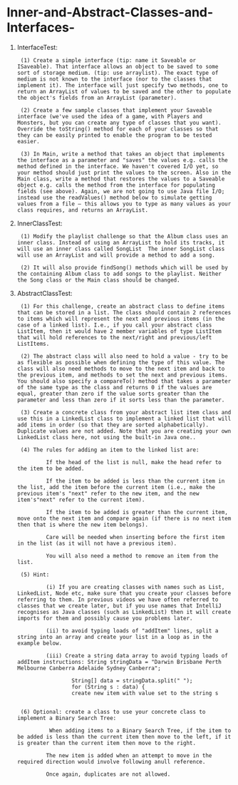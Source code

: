 # Inner-and-Abstract-Classes-and-Interfaces-

1. InterfaceTest: 

        (1) Create a simple interface (tip: name it Saveable or ISaveable). That interface allows an object to be saved to some sort of storage medium. (tip: use arraylist). The exact type of medium is not known to the interface (nor to the classes that implement it). The interface will just specify two methods, one to return an ArrayList of values to be saved and the other to populate the object's fields from an ArrayList (parameter).

        (2) Create a few sample classes that implement your Saveable interface (we've used the idea of a game, with Players and Monsters, but you can create any type of classes that you want). Override the toString() method for each of your classes so that they can be easily printed to enable the program to be tested easier.

        (3) In Main, write a method that takes an object that implements the interface as a parameter and "saves" the values e.g. calls the method defined in the interface. We haven't covered I/O yet, so your method should just print the values to the screen. Also in the Main class, write a method that restores the values to a Saveable object e.g. calls the method from the interface for populating fields (see above). Again, we are not going to use Java file I/O; instead use the readValues() method below to simulate getting values from a file – this allows you to type as many values as your class requires, and returns an ArrayList.
 
2. InnerClassTest: 

        (1) Modify the playlist challenge so that the Album class uses an inner class. Instead of using an ArrayList to hold its tracks, it will use an inner class called SongList  The inner SongList class will use an ArrayList and will provide a method to add a song.
 
        (2) It will also provide findSong() methods which will be used by the containing Album class to add songs to the playlist. Neither the Song class or the Main class should be changed.
        
3. AbstractClassTest: 

        (1) For this challenge, create an abstract class to define items that can be stored in a list. The class should contain 2 references to items which will represent the next and previous items (in the case of a linked list). I.e., if you call your abstract class ListItem, then it would have 2 member variables of type ListItem that will hold references to the next/right and previous/left ListItems.

        (2) The abstract class will also need to hold a value - try to be as flexible as possible when defining the type of this value. The class will also need methods to move to the next item and back to the previous item, and methods to set the next and previous items. You should also specify a compareTo() method that takes a parameter of the same type as the class and returns 0 if the values are equal, greater than zero if the value sorts greater than the parameter and less than zero if it sorts less than the parameter.

        (3) Create a concrete class from your abstract list item class and use this in a LinkedList class to implement a linked list that will add items in order (so that they are sorted alphabetically). Duplicate values are not added. Note that you are creating your own LinkedList class here, not using the built-in Java one..

        (4) The rules for adding an item to the linked list are:
      
                If the head of the list is null, make the head refer to the item to be added.
                
                If the item to be added is less than the current item in the list, add the item before the current item (i.e., make the previous item's "next" refer to the new item, and the new item's"next" refer to the current item).
                
                If the item to be added is greater than the current item, move onto the next item and compare again (if there is no next item then that is where the new item belongs).

                Care will be needed when inserting before the first item in the list (as it will not have a previous item).

                You will also need a method to remove an item from the list.

        (5) Hint: 
        
                (i) If you are creating classes with names such as List, LinkedList, Node etc, make sure that you create your classes before referring to them. In previous videos we have often referred to classes that we create later, but if you use names that IntelliJ recognises as Java classes (such as LinkedList) then it will create imports for them and possibly cause you problems later.
                
                (ii) to avoid typing loads of "addItem" lines, split a string into an array and create your list in a loop as in the example below.
                
                (iii) Create a string data array to avoid typing loads of addItem instructions: String stringData = "Darwin Brisbane Perth Melbourne Canberra Adelaide Sydney Canberra";

                        String[] data = stringData.split(" ");
                        for (String s : data) {
                        create new item with value set to the string s

    
        (6) Optional: create a class to use your concrete class to implement a Binary Search Tree:
                 
                 When adding items to a Binary Search Tree, if the item to be added is less than the current item then move to the left, if it is greater than the current item then move to the right.
                
                The new item is added when an attempt to move in the required direction would involve following anull reference.
                
                Once again, duplicates are not allowed.

